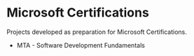 # Microsoft Certifications

Projects developed as preparation for Microsoft Certifications.

- MTA - Software Development Fundamentals
